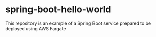 # spring-boot-hello-world
This repository is an example of a Spring Boot service prepared to be deployed using AWS Fargate

